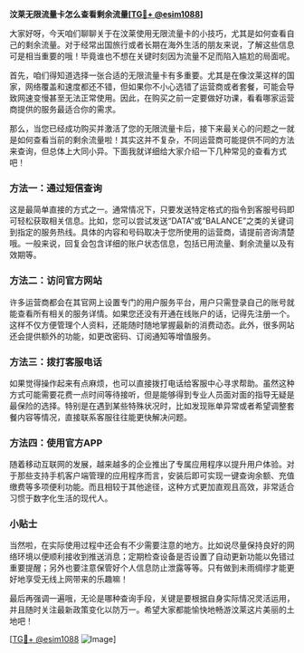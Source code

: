 **汶莱无限流量卡怎么查看剩余流量[[TG💪+ @esim1088](https://t.me/s/esim1088)]**

大家好呀，今天咱们聊聊关于在汶莱使用无限流量卡的小技巧，尤其是如何查看自己的剩余流量。对于经常出国旅行或者长期在海外生活的朋友来说，了解这些信息可是相当重要的哦！毕竟谁也不想在关键时刻因为流量不足而陷入尴尬的局面呢。

首先，咱们得知道选择一张合适的无限流量卡有多重要。尤其是在像汶莱这样的国家，网络覆盖和速度都还不错，但如果你不小心选错了运营商或者套餐，可能会导致网速变慢甚至无法正常使用。因此，在购买之前一定要做好功课，看看哪家运营商提供的服务最适合你的需求。

那么，当您已经成功购买并激活了您的无限流量卡后，接下来最关心的问题之一就是如何查看当前的剩余流量啦！其实这并不复杂，不同运营商可能提供不同的方法来查询，但总体上大同小异。下面我就详细给大家介绍一下几种常见的查看方式吧！

### 方法一：通过短信查询

这是最简单直接的方式之一。通常情况下，只要发送特定格式的指令到客服号码即可轻松获取相关信息。比如，您可以尝试发送“DATA”或“BALANCE”之类的关键词到指定的服务热线。具体的内容和号码取决于您所使用的运营商，请提前咨询清楚哦。一般来说，回复会包含详细的账户状态信息，包括已用流量、剩余流量以及有效期等。

### 方法二：访问官方网站

许多运营商都会在其官网上设置专门的用户服务平台，用户只需登录自己的账号就能查看所有相关的服务详情。如果您还没有开通在线账户的话，记得先注册一个。这样不仅方便管理个人资料，还能随时随地掌握最新的消费动态。此外，很多网站还会提供额外的功能，如更改密码、订阅通知等增值服务。

### 方法三：拨打客服电话

如果觉得操作起来有点麻烦，也可以直接拨打电话给客服中心寻求帮助。虽然这种方式可能需要花费一点时间等待接听，但是能够得到专业人员面对面的指导无疑是最保险的选择。特别是在遇到某些特殊状况时，比如发现账单异常或者希望调整套餐内容等情况，直接联系客服往往能更快解决问题。

### 方法四：使用官方APP

随着移动互联网的发展，越来越多的企业推出了专属应用程序以提升用户体验。对于那些支持手机客户端管理的应用程序而言，安装后即可实现一键查询余额、充值缴费等多项便利功能。而且相较于其他途径，这种方式更加直观且高效，非常适合习惯于数字化生活的现代人。

### 小贴士

当然啦，在实际使用过程中还会有不少需要注意的地方。比如说尽量保持良好的网络环境以便顺利接收到推送消息；定期检查设备是否设置了自动更新功能以免错过重要提醒；另外也要注意保管好个人信息防止泄露等等。只有做到未雨绸缪才能更好地享受无线上网带来的乐趣嘛！

最后再强调一遍哦，无论是哪种查询手段，关键是要根据自身实际情况灵活运用，并且随时关注最新政策变化以防万一。希望大家都能愉快地畅游汶莱这片美丽的土地吧！

[[TG💪+ @esim1088](https://t.me/s/esim1088) ![Image](https://i.postimg.cc/4NQfJmqS/Snipaste-2025-05-13-00-14-12.png)]